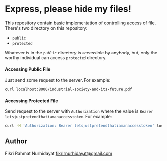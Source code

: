 # Express, please hide my files!

This repository contain basic implementation of controlling access of file.
There's two directory on this repository:
- `public`
- `protected`

Whatever is in the `public` directory is accessible by anybody,
but, only the worthy individual can access `protected` directory.

#### Accessing Public File

Just send some request to the server. For example:

```sh
curl localhost:8000/industrial-society-and-its-future.pdf
```

#### Accessing Protected File

Send request to the server with `Authorization` where the value is `Bearer letsjustpretendthatiamanaccesstoken`.
For example:

```sh
curl -H 'Authorization: Bearer letsjustpretendthatiamanaccesstoken' localhost:8000/cannot-see-me-without-access-token/the-gay-science.pdf
```

## Author

Fikri Rahmat Nurhidayat <fikrirnurhidayat@gmail.com>
